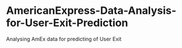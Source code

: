 # AmericanExpress-Data-Analysis-for-User-Exit-Prediction
Analysing AmEx data for predicting of User Exit
